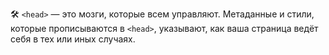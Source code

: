 🛠 `<head>` — это мозги, которые всем управляют. Метаданные и стили, которые прописываются в `<head>`, указывают, как ваша страница ведёт себя в тех или иных случаях.
